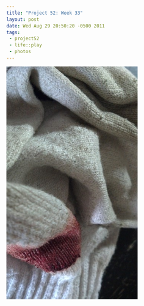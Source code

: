 ```yaml
--- 
title: "Project 52: Week 33"
layout: post
date: Wed Aug 29 20:50:20 -0500 2011
tags:
 - project52
 - life::play
 - photos
---
```

<a rel="photo" href="/images/project52/33-ouch.jpg">
<img title="Week 33: Ouch" src="/images/project52/33-ouch-postsize.jpg" />
</a>
